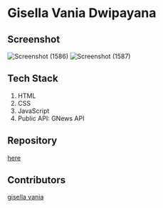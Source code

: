 # Gisella Vania Dwipayana
## Screenshot
![Screenshot (1586)](https://user-images.githubusercontent.com/74665155/116784620-caa5a800-aac7-11eb-9a04-606dfe6af6e5.png)
![Screenshot (1587)](https://user-images.githubusercontent.com/74665155/116784633-d7c29700-aac7-11eb-82f0-020347c9280e.png)
## Tech Stack
1. HTML
2. CSS
3. JavaScript
4. Public API: GNews API
## Repository
[here](https://github.com/gisellavd/web-berita.git)
## Contributors
[gisella vania](https://github.com/gisellavd)
